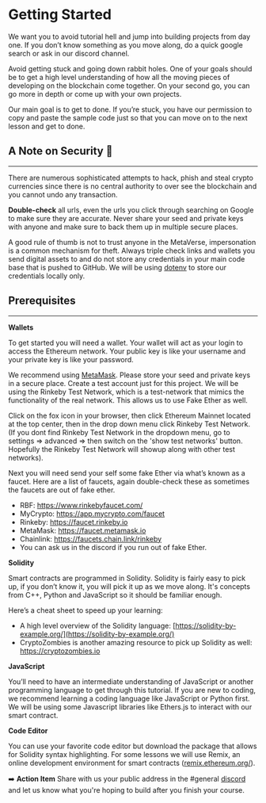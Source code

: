 # Getting Started

We want you to avoid tutorial hell and jump into building projects from day one. If you don’t know something as you move along, do a quick google search or ask in our discord channel.

Avoid getting stuck and going down rabbit holes. One of your goals should be to get a high level understanding of how all the moving pieces of developing on the blockchain come together. On your second go, you can go more in depth or come up with your own projects.

Our main goal is to get to done. If you’re stuck, you have our permission to copy and paste the sample code just so that you can move on to the next lesson and get to done. 

## A Note on Security 🚨
***

There are numerous sophisticated attempts to hack, phish and steal crypto currencies since there is no central authority to over see the blockchain and you cannot undo any transaction. 

**Double-check** all urls, even the urls you click through searching on Google to make sure they are accurate. Never share your seed and private keys with anyone and make sure to back them up in multiple secure places. 

A good rule of thumb is not to trust anyone in the MetaVerse, impersonation is a common mechanism for theft. Always triple check links and wallets you send digital assets to and do not store any credentials in your main code base that is pushed to GitHub. We will be using [dotenv](https://www.npmjs.com/package/dotenv) to store our credentials locally only. 

## Prerequisites
***

**Wallets**

To get started you will need a wallet. Your wallet will act as your login to access the Ethereum network. Your public key is like your username and your private key is like your password. 

We recommend using [MetaMask](https://metamask.io/). Please store your seed and private keys in a secure place. Create a test account just for this project. We will be using the Rinkeby Test Network, which is a test-network that mimics the functionality of the real network. This allows us to use Fake Ether as well.

Click on the fox icon in your browser, then click Ethereum Mainnet located at the top center, then in the drop down menu click Rinkeby Test Network. 
(If you dont find Rinkeby Test Network in the dropdown menu, go to settings => advanced => then switch on the 'show test networks' button. Hopefully the Rinkeby Test Network will showup along with other test networks).

Next you will need send your self some fake Ether via what’s known as a faucet. Here are a list of faucets, again double-check these as sometimes the faucets are out of fake ether.

- RBF: https://www.rinkebyfaucet.com/
- MyCrypto: https://app.mycrypto.com/faucet
- Rinkeby: https://faucet.rinkeby.io
- MetaMask: https://faucet.metamask.io
- Chainlink: https://faucets.chain.link/rinkeby
- You can ask us in the discord if you run out of fake Ether.

**Solidity** 

Smart contracts are programmed in Solidity. Solidity is fairly easy to pick up, if you don’t know it, you will pick it up as we move along. It's concepts from C++, Python and JavaScript so it should be familiar enough. 

Here’s a cheat sheet to speed up your learning:

- A high level overview of the Solidity language: [https://solidity-by-example.org/](https://solidity-by-example.org/)
- CryptoZombies is another amazing resource to pick up Solidity as well: https://cryptozombies.io

**JavaScript** 

You’ll need to have an intermediate understanding of JavaScript or another programming language to get through this tutorial. If you are new to coding, we recommend learning a coding language like JavaScript or Python first. We will be using some Javascript libraries like Ethers.js to interact with our smart contract. 

**Code Editor**

You can use your favorite code editor but download the package that allows for Solidity syntax highlighting. For some lessons we will use Remix, an online development environment for smart contracts ([remix.ethereum.org/](http://remix.ethereum.org/)).

➡️ **Action Item** Share with us your public address in the #general [discord](https://discord.gg/UQayXxzazc) and let us know what you're hoping to build after you finish your course.
